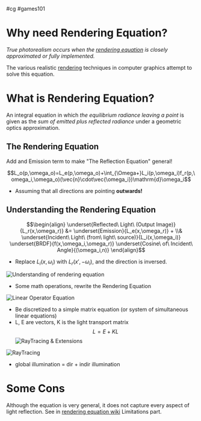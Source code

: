 #cg #games101
# Why need Rendering Equation?

*True photorealism occurs when the [rendering equation](https://en.wikipedia.org/wiki/Rendering_equation "Rendering equation") is closely approximated or fully implemented.*

The various realistic [rendering](https://en.wikipedia.org/wiki/Rendering_(computer_graphics) "Rendering (computer graphics)") techniques in computer graphics attempt to solve this equation.

# What is Rendering Equation?

An integral equation in which *the equilibrium radiance leaving a point* is given as the *sum of emitted plus reflected radiance* under a geometric optics approximation.

## The Rendering Equation

Add and Emission term to make "The Reflection Equation" general!

$$L_o(p,\omega_o)=L_e(p,\omega_o)+\int_{\Omega+}L_i(p,\omega_i)f_r(p,\omega_i,\omega_o)(\vec{n}\cdot\vec{\omega_i})\mathrm{d}\omega_i$$

- Assuming that all directions are pointing **outwards!**

## Understanding the Rendering Equation

$$\begin{align}
\underset{Reflected\ Light\ (Output Image)}{L_r(x,\omega_r)} &= \underset{Emission}{L_e(x,\omega_r)} + \\& \underset{Incident\ Light\ (from\ light\ source)}{L_i(x,\omega_i)} \underset{BRDF}{f(x,\omega_i,\omega_r)}  \underset{Cosine\ of\ Incident\ Angle}{(\omega_i,n)}
\end{align}$$

- Replace $L_i(x,\omega_i)$ with $L_r(x',-\omega_i)$, and the direction is inversed.

![Understanding of rendering equation](Understanding%20of%20rendering%20equation.png)

- Some math operations, rewrite the Rendering Equation

![Linear Operator Equation](LinearOperatorEquation.png)

- Be discretized to a simple matrix equation (or system of simultaneous linear equations)
- L, E are vectors, K is the light transport matrix
$$L = E + KL$$
![RayTracing & Extensions](RayTracing&Extensions.png)

![RayTracing](RayTracing.png)

- global illumination = dir + indir illumination


# Some Cons

Although the equation is very general, it does not capture every aspect of light reflection. See in [rendering equation wiki](https://en.wikipedia.org/wiki/Rendering_equation) Limitations part.





